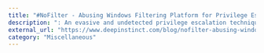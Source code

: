 ```yaml
---
title: "#NoFilter - Abusing Windows Filtering Platform for Privilege Escalation"
description: ": An evasive and undetected privilege escalation technique that abuses the Windows Filtering Platform (WFP)."
external_url: "https://www.deepinstinct.com/blog/nofilter-abusing-windows-filtering-platform-for-privilege-escalation"
category: "Miscellaneous"
---
```

